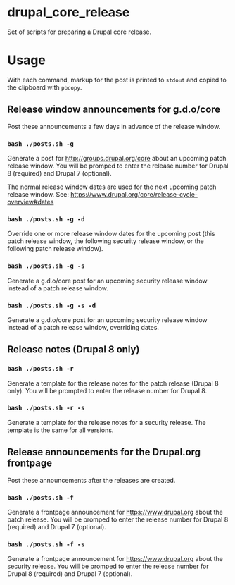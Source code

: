 # drupal_core_release
Set of scripts for preparing a Drupal core release.

Usage
=====

With each command, markup for the post is printed to `stdout` and copied to the clipboard with `pbcopy`.

Release window announcements for g.d.o/core
-------------------------------------------

Post these announcements a few days in advance of the release window.

### `bash ./posts.sh -g`

Generate a post for http://groups.drupal.org/core about an upcoming patch release window. You will be promped to enter the release number for Drupal 8 (required) and Drupal 7 (optional).

The normal release window dates are used for the next upcoming patch release window. See: https://www.drupal.org/core/release-cycle-overview#dates

### `bash ./posts.sh -g -d`

Override one or more release window dates for the upcoming post (this patch release window, the following security release window, or the following patch release window).

### `bash ./posts.sh -g -s`

Generate a g.d.o/core post for an upcoming security release window instead of a patch release window.

### `bash ./posts.sh -g -s -d`

Generate a g.d.o/core post for an upcoming security release window instead of a patch release window, overriding dates.

Release notes (Drupal 8 only)
-----------------------------

### `bash ./posts.sh -r`

Generate a template for the release notes for the patch release (Drupal 8 only). You will be prompted to enter the release number for Drupal 8.

### `bash ./posts.sh -r -s`

Generate a template for the release notes for a security release. The template is the same for all versions.

Release announcements for the Drupal.org frontpage
--------------------------------------------------

Post these announcements after the releases are created.

### `bash ./posts.sh -f`

Generate a frontpage announcement for https://www.drupal.org about the patch release. You will be promped to enter the release number for Drupal 8 (required) and Drupal 7 (optional).

### `bash ./posts.sh -f -s`

Generate a frontpage announcement for https://www.drupal.org about the security release. You will be promped to enter the release number for Drupal 8 (required) and Drupal 7 (optional).
